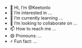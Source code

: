 - 👋 Hi, I’m @Keetonlo
- 👀 I’m interested in ...
- 🌱 I’m currently learning ...
- 💞️ I’m looking to collaborate on ...
- 📫 How to reach me ...
- 😄 Pronouns: ...
- ⚡ Fun fact: ...

<!---
Keetonlo/Keetonlo is a ✨ special ✨ repository because its `README.md` (this file) appears on your GitHub profile.
You can click the Preview link to take a look at your changes.
--->
